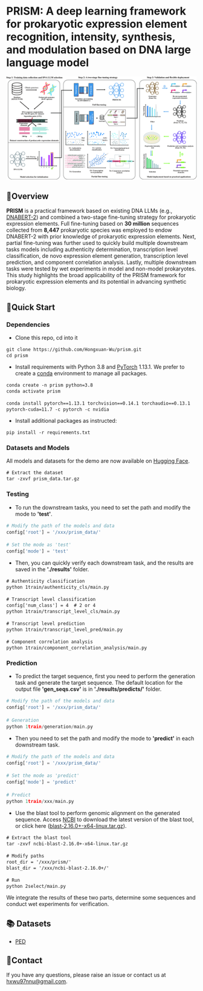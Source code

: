 # PRISM: A deep learning framework for prokaryotic expression element recognition, intensity, synthesis, and modulation based on DNA large language model

![framework](framework.jpg)


## 🔭Overview
**PRISM** is a practical framework based on existing DNA LLMs (e.g., [DNABERT-2](https://github.com/MAGICS-LAB/DNABERT_2)) and combined a two-stage fine-tuning strategy for prokaryotic expression elements. Full fine-tuning based on **30 million** sequences collected from **8,447** prokaryotic species was employed to endow DNABERT-2 with prior knowledge of prokaryotic expression elements. Next, partial fine-tuning was further used to quickly build multiple downstream tasks models including authenticity determination, transcription level classification, de novo expression element generation, transcription level prediction, and component correlation analysis. Lastly, multiple downstream tasks were tested by wet experiments in model and non-model prokaryotes. This study highlights the broad applicability of the PRISM framework for prokaryotic expression elements and its potential in advancing synthetic biology.


## 🎯Quick Start

### Dependencies
* Clone this repo, cd into it
```shell
git clone https://github.com/Hongxuan-Wu/prism.git
cd prism
```

* Install requirements with Python 3.8 and [PyTorch](https://pytorch.org/get-started/previous-versions/) 1.13.1. We prefer to create a [conda](https://www.anaconda.com/docs/getting-started/miniconda/main) environment to manage all packages.
```shell
conda create -n prism python=3.8
conda activate prism

conda install pytorch==1.13.1 torchvision==0.14.1 torchaudio==0.13.1 pytorch-cuda=11.7 -c pytorch -c nvidia
```

* Install additional packages as instructed:
```shell
pip install -r requirements.txt
```


### Datasets and Models
All models and datasets for the demo are now available on [Hugging Face](https://huggingface.co/datasets/Hongxuan-Wu/PED). 
```shell
# Extract the dataset
tar -zxvf prism_data.tar.gz
```


### Testing
* To run the downstream tasks, you need to set the path and modify the mode to **'test'**.
```python
# Modify the path of the models and data
config['root'] = '/xxx/prism_data/'

# Set the mode as 'test'
config['mode'] = 'test'
```
* Then, you can quickly verify each downstream task, and the results are saved in the **'./results'** folder.
```shell
# Authenticity classification
python 1train/authenticity_cls/main.py

# Transcript level classification
config['num_class'] = 4  # 2 or 4
python 1train/transcript_level_cls/main.py

# Transcript level prediction
python 1train/transcript_level_pred/main.py

# Component correlation analysis
python 1train/component_correlation_analysis/main.py
```


### Prediction
* To predict the target sequence, first you need to perform the generation task and generate the target sequence. The default location for the output file **'gen_seqs.csv'** is in **'./results/predicts/'** folder.
```python
# Modify the path of the models and data
config['root'] = '/xxx/prism_data/'

# Generation
python 1train/generation/main.py
```
* Then you need to set the path and modify the mode to **'predict'** in each downstream task.
```python
# Modify the path of the models and data
config['root'] = '/xxx/prism_data/'

# Set the mode as 'predict'
config['mode'] = 'predict'

# Predict
python 1train/xxx/main.py
```

* Use the blast tool to perform genomic alignment on the generated sequence. Access [NCBI](https://blast.ncbi.nlm.nih.gov/doc/blast-help/downloadblastdata.html) to download the latest version of the blast tool, or click here ([blast-2.16.0+-x64-linux.tar.gz](https://ftp.ncbi.nlm.nih.gov/blast/executables/blast+/LATEST/ncbi-blast-2.16.0+-x64-linux.tar.gz)).

```shell
# Extract the blast tool
tar -zxvf ncbi-blast-2.16.0+-x64-linux.tar.gz

# Modify paths
root_dir = '/xxx/prism/'
blast_dir = '/xxx/ncbi-blast-2.16.0+/'

# Run
python 2select/main.py
```
We integrate the results of these two parts, determine some sequences and conduct wet experiments for verification. 


## 📚 Datasets
* [PED](https://huggingface.co/datasets/Hongxuan-Wu/PED)


## 🤝Contact
If you have any questions, please raise an issue or contact us at hxwu97nnu@gmail.com.


<!-- ## 📜 Citation
If you find this work useful, please cite our paper:
```
@article{
    huang2021prism,
    title={PRISM: A deep learning framework for prokaryotic expression element recognition, intensity, synthesis, and modulation based on DNA large language model},
    author={},
    journal={},
    year={2021}
} -->
